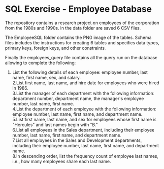 <h1>SQL Exercise - Employee Database</h1>

The repository contains a research project on employees of the corporation from the 1980s and 1990s.
In the data folder are saved 6 CSV files.

The EmployeeSQL folder contains the PNG image of the tables.
Schema files includes the instructions for creating 6 tables and specifies data types, primary keys, foreign keys, and other constraints.

Finally the employees_query file contains all the query run on the database allowing to complete the following:<br>
1. List the following details of each employee: employee number, last name, first name, sex, and salary.<br>
2.List first name, last name, and hire date for employees who were hired in 1986.<br>
3.List the manager of each department with the following information: department number, department name, the manager's employee number, last name, first name.<br>
4.List the department of each employee with the following information: employee number, last name, first name, and department name.<br>
5.List first name, last name, and sex for employees whose first name is "Hercules" and last names begin with "B."<br>
6.List all employees in the Sales department, including their employee number, last name, first name, and department name.<br>
7.List all employees in the Sales and Development departments, including their employee number, last name, first name, and department name.<br>
8.In descending order, list the frequency count of employee last names, i.e., how many employees share each last name.
